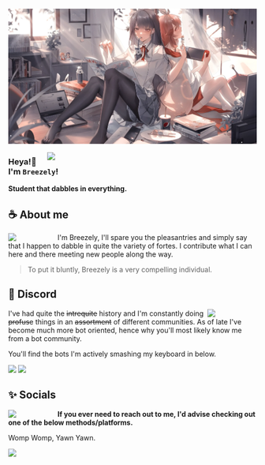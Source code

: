 <div align="center">
</div>

![Preview](./images/BreezelyIsHot.webp)

<a href="https://discord.com/users/766983509944172554"><img align="right" width="425" src="https://lanyard.kyrie25.me/api/766983509944172554?bg=0d1117&hideBadges=true&borderRadius=20px&idleMessage=Womp%20Womp,%20I'm%20either%20offline%20or%20doing%20something%20productive.%20(surprisingly)&useDisplayName=true?animationDuration=3s?waveColor=4f4a5e&waveSpotifyColor=4f4a5e&gradient=FFFFFF"></a>

### Heya!:wave: I'm **`Breezely`**!
**Student that dabbles in everything.** 

## **☕ About me**
<a href="https://github.com/LostBreezely"><img align="left" width="100" src="https://cdn.discordapp.com/attachments/1027288188017987674/1161827841034440825/105017051_p12_3.png?ex=6539b77f&is=6527427f&hm=f7b3aef152abd6318dc05f7b36e28455c04b1f58a0f49ae8cc578b6d5d73b314"></a>
I'm Breezely, I'll spare you the pleasantries and simply say that I happen to dabble in quite the variety of fortes. I contribute what I can here and there meeting new people along the way.

> To put it bluntly, Breezely is a very compelling individual.

## **🌸 Discord**
<a href="https://github.com/LostBreezely"><img align="right" width="100" src="https://media.discordapp.net/attachments/1027288188017987674/1161871642444697680/MikoEmoji.png?ex=6539e04a&is=65276b4a&hm=493793ced26af363921e24b05dd4f1f39fb8b0fb33ac1143539b971f099b3ba0&="></a>
I've had quite the ~~intrequite~~ history and I'm constantly doing ~~profus~~e things in an ~~assortment~~ of different communities. As of late I've become much more bot oriented, hence why you'll most likely know me from a bot community.

You'll find the bots I'm actively smashing my keyboard in below.

[![](https://custom-icon-badges.demolab.com/badge/Trident-128bcd.svg?&style=for-the-badge&logo=tridentwhite)](https://tridentbot.xyz)
[![](https://custom-icon-badges.demolab.com/badge/Circle-5fbdec.svg?&style=for-the-badge&logo=circlewhite)](https://circlebot.xyz)

## **✨ Socials**
<a href="https://github.com/LostBreezely"><img align="left" width="100" src="https://media.discordapp.net/attachments/1027288188017987674/1161871652687187978/RaidenEmoji2.png?ex=6539e04c&is=65276b4c&hm=5d341888d8b08c77b0fa4f154e2b191c97296c86d785499be820e126f3762eba&=" /></a>
**If you ever need to reach out to me, I'd advise checking out one of the below methods/platforms.**

Womp Womp, Yawn Yawn.

[![](https://img.shields.io/badge/Discord-5865F2?style=for-the-badge&logo=discord&logoColor=FFFFFF)](https://discord.com/users/766983509944172554)
